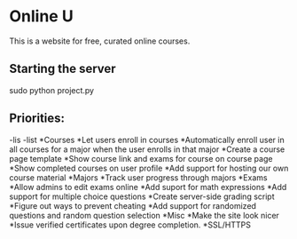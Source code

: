 # Online U

This is a website for free, curated online courses. 

## Starting the server
sudo python project.py

## Priorities:
-lis
-list
*Courses
   *Let users enroll in courses
   *Automatically enroll user in all courses for a major when the user enrolls in that major
   *Create a course page template
   *Show course link and exams for course on course page
    *Show completed courses on user profile
    *Add support for hosting our own course material
*Majors
    *Track user progress through majors
*Exams
    *Allow admins to edit exams online
    *Add suport for math expressions
    *Add support for multiple choice questions
    *Create server-side grading script
    *Figure out ways to prevent cheating
    *Add support for randomized questions and random question selection
*Misc
    *Make the site look nicer
    *Issue verified certificates upon degree completion.
    *SSL/HTTPS
